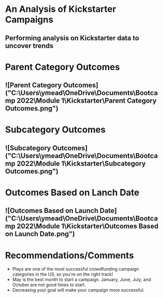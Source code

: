 # An Analysis of Kickstarter Campaigns
Performing analysis on Kickstarter data to uncover trends
---
# Parent Category Outcomes 
![Parent Category Outcomes]("C:\Users\ymead\OneDrive\Documents\Bootcamp 2022\Module 1\Kickstarter\Parent Category Outcomes.png")
---
# Subcategory Outcomes
![Subcategory Outcomes]("C:\Users\ymead\OneDrive\Documents\Bootcamp 2022\Module 1\Kickstarter\Subcategory Outcomes.png")
---
# Outcomes Based on Lanch Date
![Outcomes Based on Launch Date]("C:\Users\ymead\OneDrive\Documents\Bootcamp 2022\Module 1\Kickstarter\Outcomes Based on Launch Date.png")
---
# Recommendations/Comments
- Plays are one of the most successful crowdfunding campaign categories in the US, so you're on the right track!
- May is the best month to start a campaign. January, June, July, and October are not good times to start.
- Decreasing your goal will make your campaign more successful.
